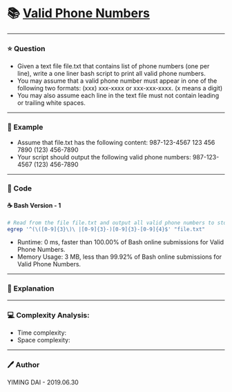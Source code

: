 # :books: [Valid Phone Numbers](https://leetcode.com/problems/valid-phone-numbers/)

---

### :star: Question

- Given a text file file.txt that contains list of phone numbers (one per line), write a one liner bash script to print all valid phone numbers.
- You may assume that a valid phone number must appear in one of the following two formats: (xxx) xxx-xxxx or xxx-xxx-xxxx. (x means a digit)
- You may also assume each line in the text file must not contain leading or trailing white spaces.

--- 

### :car: Example

- Assume that file.txt has the following content:
987-123-4567
123 456 7890
(123) 456-7890
- Your script should output the following valid phone numbers:
987-123-4567
(123) 456-7890

---

### :hammer: Code

#### :coffee: Bash Version - 1

```bash
# Read from the file file.txt and output all valid phone numbers to stdout.
egrep '^(\([0-9]{3}\)\ |[0-9]{3}-)[0-9]{3}-[0-9]{4}$' "file.txt"
```

- Runtime: 0 ms, faster than 100.00% of Bash online submissions for Valid Phone Numbers.
- Memory Usage: 3 MB, less than 99.92% of Bash online submissions for Valid Phone Numbers.

---

### :pencil: Explanation



---

### :computer: Complexity Analysis:

- Time complexity: 
- Space complexity: 

---

### :pen: Author

YIMING DAI - 2019.06.30
